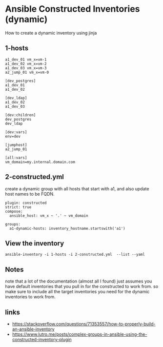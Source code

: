 # Ansible Constructed Inventories (dynamic)

How to create a dynamic inventory using jinja

## 1-hosts
```
a1_dev_01 vm_x=vm-1
a1_dev_02 vm_x=vm-2
a1_dev_03 vm_x=vm-3
a2_jump_01 vm_x=vm-0

[dev_postgres]
a1_dev_01
a1_dev_02

[dev_ldap]
a1_dev_02
a1_dev_03

[dev:children]
dev_postgres
dev_ldap

[dev:vars]
env=dev

[jumphost]
a2_jump_01

[all:vars]
vm_domain=my.internal.domain.com
```

## 2-constructed.yml

create a dynamic group with all hosts that start with a1, and also
update host names to be FQDN.

```
plugin: constructed
strict: true
compose:
  ansible_host: vm_x ~ '.' ~ vm_domain

groups:
  a1-dynamic-hosts: inventory_hostname.startswith('a1')
```

## View the inventory

`ansible-inventory -i 1-hosts -i 2-constructed.yml  --list --yaml`

## Notes

note that a lot of the documentation (almost all I found) just assumes you have
default inventories that you pull in for the constructed to work from.   so
make sure to include all the target inventories you need for the dynamic
inventories to work from. 

## links
- https://stackoverflow.com/questions/71353557/how-to-properly-build-an-ansible-inventory
- https://www.lutro.me/posts/complex-groups-in-ansible-using-the-constructed-inventory-plugin
